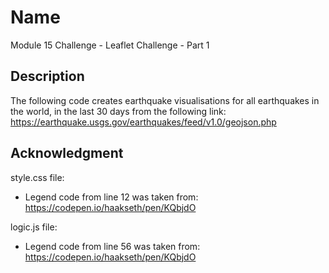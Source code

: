 # Name

Module 15 Challenge - Leaflet Challenge - Part 1


## Description

The following code creates earthquake visualisations for all earthquakes in the world, in the last 30 days from the following link:
  https://earthquake.usgs.gov/earthquakes/feed/v1.0/geojson.php

## Acknowledgment

style.css file:
- Legend code from line 12 was taken from: https://codepen.io/haakseth/pen/KQbjdO

logic.js file:
- Legend code from line 56 was taken from: https://codepen.io/haakseth/pen/KQbjdO
